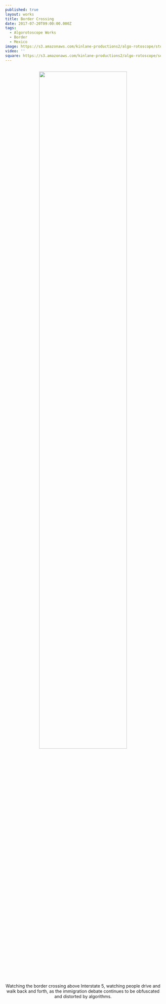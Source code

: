 ```yaml
---
published: true
layout: works
title: Border Crossing
date: 2017-07-20T09:00:00.000Z
tags:
  - Algorotoscope Works
  - Border
  - Mexico
image: https://s3.amazonaws.com/kinlane-productions2/algo-rotoscope/stories/border-traffic.jpg
video: ''
square: https://s3.amazonaws.com/kinlane-productions2/algo-rotoscope/square/border-traffic-square.jpg
---
```

<p align="center"><img src="{{ page.image }}" width="75%" style="padding: 15px;" /></p>
<center>Watching the border crossing above Interstate 5, watching people drive and walk back and forth, as the immigration debate continues to be obfuscated and distorted by algorithms.</center>
